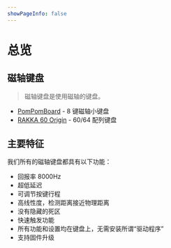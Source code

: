 ```yaml
---
showPageInfo: false
---
```


# 总览

## 磁轴键盘

> 磁轴键盘是使用磁轴的键盘。

- [PomPomBoard](./pompomboard.html) - 8 键磁轴小键盘
- [RAKKA 60 Origin](./60-origin.html) - 60/64 配列键盘

## 主要特征

我们所有的磁轴键盘都具有以下功能：

- 回报率 8000Hz
- 超低延迟
- 可调节按键行程
- 高线性度，检测距离接近物理距离
- 没有隐藏的死区
- 快速触发功能
- 所有功能和设置均在键盘上，无需安装所谓“驱动程序”
- 支持固件升级
